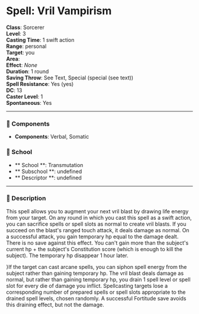 
# Spell: Vril Vampirism
**Class**: Sorcerer  
**Level**: 3  
**Casting Time**: 1 swift action  
**Range**: personal  
**Target**: you  
**Area**:   
**Effect**: _None_  
**Duration**: 1 round  
**Saving Throw**: See Text, Special (special (see text))  
**Spell Resistance**: Yes (yes)  
**DC**: 13  
**Caster Level**: 1  
**Spontaneous**: Yes

---

### 🔮 Components
- **Components**: Verbal, Somatic

### 🏫 School
- ** School **: Transmutation
- ** Subschool **: undefined
- ** Descriptor **: undefined
---

### 📜 Description
This spell allows you to augment your next vril blast by drawing life energy from your target. On any round in which you cast this spell as a swift action, you can sacrifice spells or spell slots as normal to create vril blasts. If you succeed on the blast's ranged touch attack, it deals damage as normal. On a successful attack, you gain temporary hp equal to the damage dealt. There is no save against this effect. You can't gain more than the subject's current hp + the subject's Constitution score (which is enough to kill the subject). The temporary hp disappear 1 hour later.

}If the target can cast arcane spells, you can siphon spell energy from the subject rather than gaining temporary hp. The vril blast deals damage as normal, but rather than gaining temporary hp, you drain 1 spell level or spell slot for every die of damage you inflict. Spellcasting targets lose a corresponding number of prepared spells or spell slots appropriate to the drained spell levels, chosen randomly. A successful Fortitude save avoids this draining effect, but not the damage.
